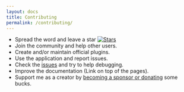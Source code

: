 ```yaml
---
layout: docs
title: Contributing
permalink: /contributing/
---
```


- Spread the word and leave a star [![Stars](https://img.shields.io/github/stars/albertlauncher/albert.svg?style=social&label=Star)](https://github.com/albertlauncher/albert)
- Join the community and help other users.
- Create and/or maintain official plugins.
- Use the application and report issues.
- Check the  [issues](https://github.com/albertlauncher/albert/issues?utf8=%E2%9C%93&q=is%3Aissue%20is%3Aopen%20sort%3Areactions-%2B1-desc) and try to help debugging.
- Improve the documentation (Link on top of the pages).
- Support me as a creator by [becoming a sponsor or donating](/donation/) some bucks.

